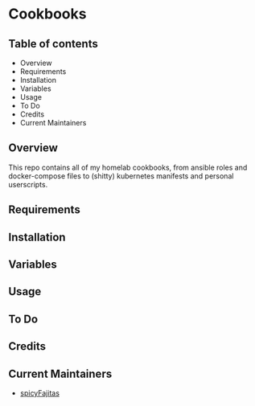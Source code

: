 # Cookbooks

## Table of contents

- Overview
- Requirements
- Installation
- Variables
- Usage
- To Do
- Credits
- Current Maintainers

## Overview

This repo contains all of my homelab cookbooks, from ansible roles and docker-compose files to (shitty) kubernetes manifests and personal userscripts.

## Requirements

## Installation

## Variables

## Usage

## To Do

## Credits

## Current Maintainers

- [spicyFajitas](https://github.com/spicyFajitas)
